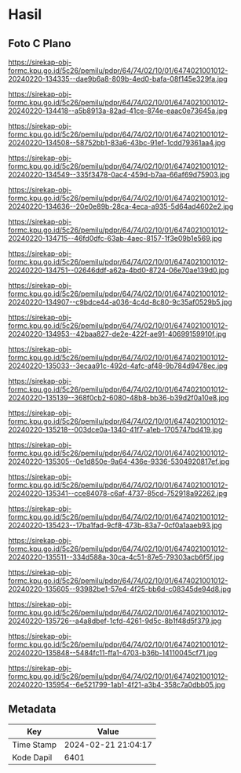 # Hasil

## Foto C Plano

https://sirekap-obj-formc.kpu.go.id/5c26/pemilu/pdpr/64/74/02/10/01/6474021001012-20240220-134335--dae9b6a8-809b-4ed0-bafa-08f145e329fa.jpg

https://sirekap-obj-formc.kpu.go.id/5c26/pemilu/pdpr/64/74/02/10/01/6474021001012-20240220-134418--a5b8913a-82ad-41ce-874e-eaac0e73645a.jpg

https://sirekap-obj-formc.kpu.go.id/5c26/pemilu/pdpr/64/74/02/10/01/6474021001012-20240220-134508--58752bb1-83a6-43bc-91ef-1cdd79361aa4.jpg

https://sirekap-obj-formc.kpu.go.id/5c26/pemilu/pdpr/64/74/02/10/01/6474021001012-20240220-134549--335f3478-0ac4-459d-b7aa-66af69d75903.jpg

https://sirekap-obj-formc.kpu.go.id/5c26/pemilu/pdpr/64/74/02/10/01/6474021001012-20240220-134636--20e0e89b-28ca-4eca-a935-5d64ad4602e2.jpg

https://sirekap-obj-formc.kpu.go.id/5c26/pemilu/pdpr/64/74/02/10/01/6474021001012-20240220-134715--46fd0dfc-63ab-4aec-8157-1f3e09b1e569.jpg

https://sirekap-obj-formc.kpu.go.id/5c26/pemilu/pdpr/64/74/02/10/01/6474021001012-20240220-134751--02646ddf-a62a-4bd0-8724-06e70ae139d0.jpg

https://sirekap-obj-formc.kpu.go.id/5c26/pemilu/pdpr/64/74/02/10/01/6474021001012-20240220-134907--c9bdce44-a036-4c4d-8c80-9c35af0529b5.jpg

https://sirekap-obj-formc.kpu.go.id/5c26/pemilu/pdpr/64/74/02/10/01/6474021001012-20240220-134953--42baa827-de2e-422f-ae91-40699159910f.jpg

https://sirekap-obj-formc.kpu.go.id/5c26/pemilu/pdpr/64/74/02/10/01/6474021001012-20240220-135033--3ecaa91c-492d-4afc-af48-9b784d9478ec.jpg

https://sirekap-obj-formc.kpu.go.id/5c26/pemilu/pdpr/64/74/02/10/01/6474021001012-20240220-135139--368f0cb2-6080-48b8-bb36-b39d2f0a10e8.jpg

https://sirekap-obj-formc.kpu.go.id/5c26/pemilu/pdpr/64/74/02/10/01/6474021001012-20240220-135218--003dce0a-1340-41f7-a1eb-1705747bd419.jpg

https://sirekap-obj-formc.kpu.go.id/5c26/pemilu/pdpr/64/74/02/10/01/6474021001012-20240220-135305--0e1d850e-9a64-436e-9336-5304920817ef.jpg

https://sirekap-obj-formc.kpu.go.id/5c26/pemilu/pdpr/64/74/02/10/01/6474021001012-20240220-135341--cce84078-c6af-4737-85cd-752918a92262.jpg

https://sirekap-obj-formc.kpu.go.id/5c26/pemilu/pdpr/64/74/02/10/01/6474021001012-20240220-135423--17ba1fad-9cf8-473b-83a7-0cf0a1aaeb93.jpg

https://sirekap-obj-formc.kpu.go.id/5c26/pemilu/pdpr/64/74/02/10/01/6474021001012-20240220-135511--334d588a-30ca-4c51-87e5-79303acb6f5f.jpg

https://sirekap-obj-formc.kpu.go.id/5c26/pemilu/pdpr/64/74/02/10/01/6474021001012-20240220-135605--93982be1-57e4-4f25-bb6d-c08345de94d8.jpg

https://sirekap-obj-formc.kpu.go.id/5c26/pemilu/pdpr/64/74/02/10/01/6474021001012-20240220-135726--a4a8dbef-1cfd-4261-9d5c-8b1f48d5f379.jpg

https://sirekap-obj-formc.kpu.go.id/5c26/pemilu/pdpr/64/74/02/10/01/6474021001012-20240220-135848--5484fc11-ffa1-4703-b36b-14110045cf71.jpg

https://sirekap-obj-formc.kpu.go.id/5c26/pemilu/pdpr/64/74/02/10/01/6474021001012-20240220-135954--6e521799-1ab1-4f21-a3b4-358c7a0dbb05.jpg


## Metadata

| Key        | Value               |
| ---------- | ------------------- |
| Time Stamp | 2024-02-21 21:04:17 |
| Kode Dapil | 6401                |



